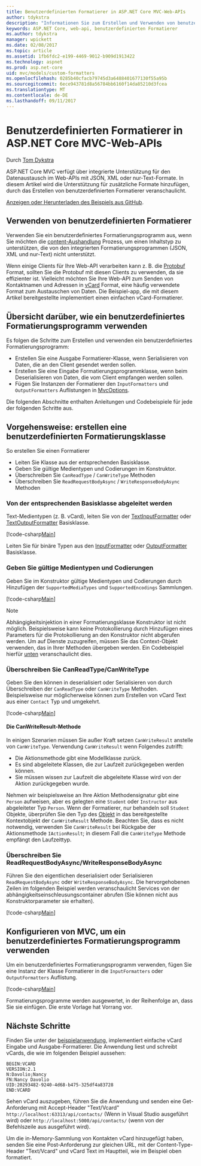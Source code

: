 ```yaml
---
title: Benutzerdefinierten Formatierer in ASP.NET Core MVC-Web-APIs
author: tdykstra
description: "Informationen Sie zum Erstellen und Verwenden von benutzerdefinierten Formatierer für Web-APIs in ASP.NET Core."
keywords: ASP.NET Core, web-api, benutzerdefinierten Formatierer
ms.author: tdykstra
manager: wpickett
ms.date: 02/08/2017
ms.topic: article
ms.assetid: 1fb6fdc2-e199-4469-9012-b909d1913422
ms.technology: aspnet
ms.prod: asp.net-core
uid: mvc/models/custom-formatters
ms.openlocfilehash: 0285b40cfacb79745d3a6488401677130f55a95b
ms.sourcegitcommit: 6ece943781d8a56784bb6160f14da85210d3fcea
ms.translationtype: MT
ms.contentlocale: de-DE
ms.lasthandoff: 09/11/2017
---
```

# <a name="custom-formatters-in-aspnet-core-mvc-web-apis"></a>Benutzerdefinierten Formatierer in ASP.NET Core MVC-Web-APIs

Durch [Tom Dykstra](https://github.com/tdykstra)

ASP.NET Core MVC verfügt über integrierte Unterstützung für den Datenaustausch im Web-APIs mit JSON, XML oder nur-Text-Formate. In diesem Artikel wird die Unterstützung für zusätzliche Formate hinzufügen, durch das Erstellen von benutzerdefinierten Formatierer veranschaulicht.

[Anzeigen oder Herunterladen des Beispiels aus GitHub](https://github.com/aspnet/Docs/tree/master/aspnetcore/mvc/advanced/custom-formatters/sample).

## <a name="when-to-use-custom-formatters"></a>Verwenden von benutzerdefinierten Formatierer

Verwenden Sie ein benutzerdefiniertes Formatierungsprogramm aus, wenn Sie möchten die [content-Aushandlung](xref:mvc/models/formatting) Prozess, um einen Inhaltstyp zu unterstützen, die von den integrierten Formatierungsprogrammen (JSON, XML und nur-Text) nicht unterstützt.

Wenn einige Clients für Ihre Web-API verarbeiten kann z. B. die [Protobuf](https://github.com/google/protobuf) Format, sollten Sie die Protobuf mit diesen Clients zu verwenden, da sie effizienter ist.  Vielleicht möchten Sie Ihre Web-API zum Senden von Kontaktnamen und Adressen in [vCard](https://en.wikipedia.org/wiki/VCard) Format, eine häufig verwendete Format zum Austauschen von Daten. Die Beispiel-app, die mit diesem Artikel bereitgestellte implementiert einen einfachen vCard-Formatierer.

## <a name="overview-of-how-to-use-a-custom-formatter"></a>Übersicht darüber, wie ein benutzerdefiniertes Formatierungsprogramm verwenden

Es folgen die Schritte zum Erstellen und verwenden ein benutzerdefiniertes Formatierungsprogramm:

* Erstellen Sie eine Ausgabe Formatierer-Klasse, wenn Serialisieren von Daten, die an den Client gesendet werden sollen.
* Erstellen Sie eine Eingabe Formatierungsprogrammklasse, wenn beim Deserialisieren von Daten, die vom Client empfangen werden sollen. 
* Fügen Sie Instanzen der Formatierer den `InputFormatters` und `OutputFormatters` Auflistungen in [MvcOptions](https://docs.microsoft.com/aspnet/core/api/microsoft.aspnetcore.mvc.mvcoptions).

Die folgenden Abschnitte enthalten Anleitungen und Codebeispiele für jede der folgenden Schritte aus.

## <a name="how-to-create-a-custom-formatter-class"></a>Vorgehensweise: erstellen eine benutzerdefinierten Formatierungsklasse

So erstellen Sie einen Formatierer

* Leiten Sie Klasse aus der entsprechenden Basisklasse.
* Geben Sie gültige Medientypen und Codierungen im Konstruktor.
* Überschreiben Sie `CanReadType` / `CanWriteType` Methoden
* Überschreiben Sie `ReadRequestBodyAsync` / `WriteResponseBodyAsync` Methoden
  
### <a name="derive-from-the-appropriate-base-class"></a>Von der entsprechenden Basisklasse abgeleitet werden

Text-Medientypen (z. B. vCard), leiten Sie von der [TextInputFormatter](https://docs.microsoft.com/aspnet/core/api/microsoft.aspnetcore.mvc.formatters.textinputformatter) oder [TextOutputFormatter](https://docs.microsoft.com/aspnet/core/api/microsoft.aspnetcore.mvc.formatters.textoutputformatter) Basisklasse.

[!code-csharp[Main](custom-formatters/sample/Formatters/VcardOutputFormatter.cs?name=classdef)]

Leiten Sie für binäre Typen aus den [InputFormatter](https://docs.microsoft.com/aspnet/core/api/microsoft.aspnetcore.mvc.formatters.inputformatter) oder [OutputFormatter](https://docs.microsoft.com/aspnet/core/api/microsoft.aspnetcore.mvc.formatters.outputformatter) Basisklasse.

### <a name="specify-valid-media-types-and-encodings"></a>Geben Sie gültige Medientypen und Codierungen

Geben Sie im Konstruktor gültige Medientypen und Codierungen durch Hinzufügen der `SupportedMediaTypes` und `SupportedEncodings` Sammlungen.

[!code-csharp[Main](custom-formatters/sample/Formatters/VcardOutputFormatter.cs?name=ctor&highlight=3,5-6)]

> [!NOTE]  
> Abhängigkeitsinjektion in einer Formatierungsklasse Konstruktor ist nicht möglich. Beispielsweise kann keine Protokollierung durch Hinzufügen eines Parameters für die Protokollierung an den Konstruktor nicht abgerufen werden. Um auf Dienste zuzugreifen, müssen Sie das Context-Objekt verwenden, das in Ihrer Methoden übergeben werden. Ein Codebeispiel hierfür [unten](#read-write) veranschaulicht dies.

### <a name="override-canreadtypecanwritetype"></a>Überschreiben Sie CanReadType/CanWriteType 

Geben Sie den können in deserialisiert oder Serialisieren von durch Überschreiben der `CanReadType` oder `CanWriteType` Methoden. Beispielsweise nur möglicherweise können zum Erstellen von vCard Text aus einer `Contact` Typ und umgekehrt.

[!code-csharp[Main](custom-formatters/sample/Formatters/VcardOutputFormatter.cs?name=canwritetype)]

#### <a name="the-canwriteresult-method"></a>Die CanWriteResult-Methode

In einigen Szenarien müssen Sie außer Kraft setzen `CanWriteResult` anstelle von `CanWriteType`. Verwendung `CanWriteResult` wenn Folgendes zutrifft:

  * Die Aktionsmethode gibt eine Modellklasse zurück.
  * Es sind abgeleitete Klassen, die zur Laufzeit zurückgegeben werden können.
  * Sie müssen wissen zur Laufzeit die abgeleitete Klasse wird von der Aktion zurückgegeben wurde.  

Nehmen wir beispielsweise an Ihre Aktion Methodensignatur gibt eine `Person` aufweisen, aber es gelegten eine `Student` oder `Instructor` aus abgeleiteter Typ `Person`. Wenn der Formatierer, nur behandeln soll `Student` Objekte, überprüfen Sie den Typ des [Objekt](https://docs.microsoft.com/aspnet/core/api/microsoft.aspnetcore.mvc.formatters.outputformattercanwritecontext#Microsoft_AspNetCore_Mvc_Formatters_OutputFormatterCanWriteContext_Object) in das bereitgestellte Kontextobjekt der `CanWriteResult` Methode. Beachten Sie, dass es nicht notwendig, verwenden Sie `CanWriteResult` bei Rückgabe der Aktionsmethode `IActionResult`; in diesem Fall die `CanWriteType` Methode empfängt den Laufzeittyp.

<a id="read-write"></a>
### <a name="override-readrequestbodyasyncwriteresponsebodyasync"></a>Überschreiben Sie ReadRequestBodyAsync/WriteResponseBodyAsync 

Führen Sie den eigentlichen deserialisiert oder Serialisieren `ReadRequestBodyAsync` oder `WriteResponseBodyAsync`.  Die hervorgehobenen Zeilen im folgenden Beispiel werden veranschaulicht Services von der abhängigkeitseinschleusungscontainer abrufen (Sie können nicht aus Konstruktorparameter sie erhalten).

[!code-csharp[Main](custom-formatters/sample/Formatters/VcardOutputFormatter.cs?name=writeresponse&highlight=3-4)]

## <a name="how-to-configure-mvc-to-use-a-custom-formatter"></a>Konfigurieren von MVC, um ein benutzerdefiniertes Formatierungsprogramm verwenden
 
Um ein benutzerdefiniertes Formatierungsprogramm verwenden, fügen Sie eine Instanz der Klasse Formatierer in die `InputFormatters` oder `OutputFormatters` Auflistung.

[!code-csharp[Main](custom-formatters/sample/Startup.cs?name=mvcoptions&highlight=3-4)]

Formatierungsprogramme werden ausgewertet, in der Reihenfolge an, dass Sie sie einfügen. Die erste Vorlage hat Vorrang vor. 

## <a name="next-steps"></a>Nächste Schritte

Finden Sie unter der [beispielanwendung](https://github.com/aspnet/Docs/tree/master/aspnetcore/mvc/advanced/custom-formatters/sample), implementiert einfache vCard Eingabe und Ausgabe-Formatierer.  Die Anwendung liest und schreibt vCards, die wie im folgenden Beispiel aussehen:

```
BEGIN:VCARD
VERSION:2.1
N:Davolio;Nancy
FN:Nancy Davolio
UID:20293482-9240-4d68-b475-325df4a83728
END:VCARD
```

Sehen vCard auszugeben, führen Sie die Anwendung und senden eine Get-Anforderung mit Accept-Header "Text/Vcard" `http://localhost:63313/api/contacts/` (Wenn in Visual Studio ausgeführt wird) oder `http://localhost:5000/api/contacts/` (wenn von der Befehlszeile aus ausgeführt wird).

Um die in-Memory-Sammlung von Kontakten vCard hinzugefügt haben, senden Sie eine Post-Anforderung zur gleichen URL, mit der Content-Type-Header "Text/Vcard" und vCard Text im Hauptteil, wie im Beispiel oben formatiert.
